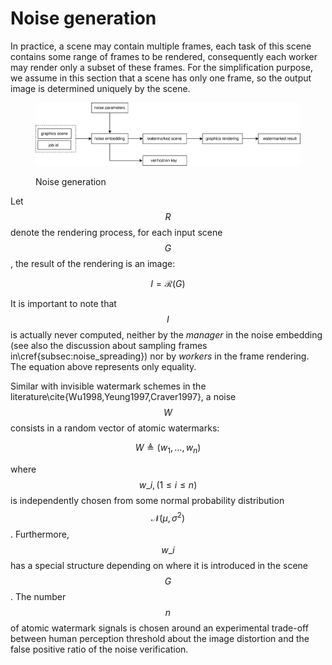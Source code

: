 # Noise generation

In practice, a scene may contain multiple frames, each task of this scene contains some range of frames to be rendered, consequently each worker may render only a subset of these frames. For the simplification purpose, we assume in this section that a scene has only one frame, so the output image is determined uniquely by the scene.

<figure><img src="../../.gitbook/assets/noise-generation.svg" alt=""><figcaption><p>Noise generation</p></figcaption></figure>

Let $$R$$ denote the rendering process, for each input scene $$G$$, the result of the rendering is an image:

$$
I = \mathcal{R} \left(G\right)
$$

It is important to note that $$I$$ is actually never computed, neither by the _manager_ in the noise embedding (see also the discussion about sampling frames in\cref{subsec:noise\_spreading}) nor by _workers_ in the frame rendering. The equation above represents only equality.

Similar with invisible watermark schemes in the literature\cite{Wu1998,Yeung1997,Craver1997}, a noise $$W$$ consists in a random vector of atomic watermarks:

$$
W \triangleq \left( w_1, \dots, w_n \right)
$$

where $$w\_i , \left(1 \leq i \leq n\right)$$ is independently chosen from some normal probability distribution $$\mathcal{N}\left(\mu, \sigma^2\right)$$. Furthermore, $$w\_i$$ has a special structure depending on where it is introduced in the scene $$G$$. The number $$n$$ of atomic watermark signals is chosen around an experimental trade-off between human perception threshold about the image distortion and the false positive ratio of the noise verification.
